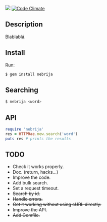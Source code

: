 ![](https://api.travis-ci.org/javierhonduco/nebrija.svg )
[![Code Climate](https://codeclimate.com/github/javierhonduco/nebrija.png)](https://codeclimate.com/github/javierhonduco/nebrija)

Description
-----------
Blablablá.

Install
-------
Run:
```bash
$ gem install nebrija
```

Searching
---------
```bash
$ nebrija <word>
```

API
---
```ruby
require 'nebrija'
res = HTTPRae.new.search('word')
puts res # prints the results
```

TODO
----
* Check it works properly.
* Doc. (return, hacks...)
* Improve the code.
* Add bulk search.
* Set a request timeout.
* ~~Search by id.~~
* ~~Handle errors.~~
* ~~Get it working without using cURL directly.~~
* ~~Improve the API.~~
* ~~Add Gemfile.~~
